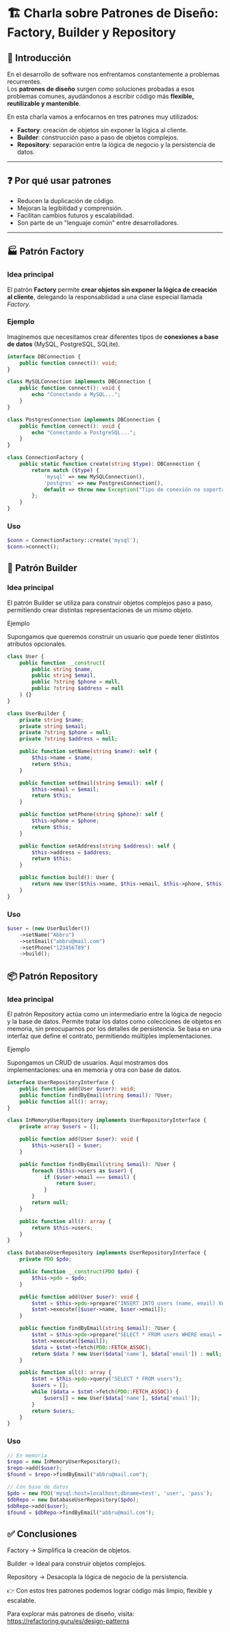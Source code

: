# 🏗️ Charla sobre Patrones de Diseño: Factory, Builder y Repository

## 🎤 Introducción

En el desarrollo de software nos enfrentamos constantemente a problemas recurrentes.  
Los **patrones de diseño** surgen como soluciones probadas a esos problemas comunes, ayudándonos a escribir código más **flexible, reutilizable y mantenible**.

En esta charla vamos a enfocarnos en tres patrones muy utilizados:

- **Factory**: creación de objetos sin exponer la lógica al cliente.
- **Builder**: construcción paso a paso de objetos complejos.
- **Repository**: separación entre la lógica de negocio y la persistencia de datos.

---

## ❓ Por qué usar patrones

- Reducen la duplicación de código.
- Mejoran la legibilidad y comprensión.
- Facilitan cambios futuros y escalabilidad.
- Son parte de un "lenguaje común" entre desarrolladores.

---

## 🏭 Patrón Factory

### Idea principal

El patrón **Factory** permite **crear objetos sin exponer la lógica de creación al cliente**, delegando la responsabilidad a una clase especial llamada _Factory_.

### Ejemplo

Imaginemos que necesitamos crear diferentes tipos de **conexiones a base de datos** (MySQL, PostgreSQL, SQLite).

```php
interface DBConnection {
    public function connect(): void;
}

class MySQLConnection implements DBConnection {
    public function connect(): void {
        echo "Conectando a MySQL...";
    }
}

class PostgresConnection implements DBConnection {
    public function connect(): void {
        echo "Conectando a PostgreSQL...";
    }
}

class ConnectionFactory {
    public static function create(string $type): DBConnection {
        return match ($type) {
            'mysql' => new MySQLConnection(),
            'postgres' => new PostgresConnection(),
            default => throw new Exception("Tipo de conexión no soportada"),
        };
    }
}
```

### Uso

```php
$conn = ConnectionFactory::create('mysql');
$conn->connect();
```

## 🧱 Patrón Builder

### Idea principal

El patrón Builder se utiliza para construir objetos complejos paso a paso, permitiendo crear distintas representaciones de un mismo objeto.

Ejemplo

Supongamos que queremos construir un usuario que puede tener distintos atributos opcionales.

```php
class User {
    public function __construct(
        public string $name,
        public string $email,
        public ?string $phone = null,
        public ?string $address = null
    ) {}
}

class UserBuilder {
    private string $name;
    private string $email;
    private ?string $phone = null;
    private ?string $address = null;

    public function setName(string $name): self {
        $this->name = $name;
        return $this;
    }

    public function setEmail(string $email): self {
        $this->email = $email;
        return $this;
    }

    public function setPhone(string $phone): self {
        $this->phone = $phone;
        return $this;
    }

    public function setAddress(string $address): self {
        $this->address = $address;
        return $this;
    }

    public function build(): User {
        return new User($this->name, $this->email, $this->phone, $this->address);
    }
}
```

### Uso

```php
$user = (new UserBuilder())
    ->setName("Abbru")
    ->setEmail("abbru@mail.com")
    ->setPhone("123456789")
    ->build();
```

## 📦 Patrón Repository

### Idea principal

El patrón Repository actúa como un intermediario entre la lógica de negocio y la base de datos.
Permite tratar los datos como colecciones de objetos en memoria, sin preocuparnos por los detalles de persistencia.
Se basa en una interfaz que define el contrato, permitiendo múltiples implementaciones.

Ejemplo

Supongamos un CRUD de usuarios. Aquí mostramos dos implementaciones: una en memoria y otra con base de datos.

```php
interface UserRepositoryInterface {
    public function add(User $user): void;
    public function findByEmail(string $email): ?User;
    public function all(): array;
}

class InMemoryUserRepository implements UserRepositoryInterface {
    private array $users = [];

    public function add(User $user): void {
        $this->users[] = $user;
    }

    public function findByEmail(string $email): ?User {
        foreach ($this->users as $user) {
            if ($user->email === $email) {
                return $user;
            }
        }
        return null;
    }

    public function all(): array {
        return $this->users;
    }
}

class DatabaseUserRepository implements UserRepositoryInterface {
    private PDO $pdo;

    public function __construct(PDO $pdo) {
        $this->pdo = $pdo;
    }

    public function add(User $user): void {
        $stmt = $this->pdo->prepare("INSERT INTO users (name, email) VALUES (?, ?)");
        $stmt->execute([$user->name, $user->email]);
    }

    public function findByEmail(string $email): ?User {
        $stmt = $this->pdo->prepare("SELECT * FROM users WHERE email = ?");
        $stmt->execute([$email]);
        $data = $stmt->fetch(PDO::FETCH_ASSOC);
        return $data ? new User($data['name'], $data['email']) : null;
    }

    public function all(): array {
        $stmt = $this->pdo->query("SELECT * FROM users");
        $users = [];
        while ($data = $stmt->fetch(PDO::FETCH_ASSOC)) {
            $users[] = new User($data['name'], $data['email']);
        }
        return $users;
    }
}
```

### Uso

```php
// En memoria
$repo = new InMemoryUserRepository();
$repo->add($user);
$found = $repo->findByEmail("abbru@mail.com");

// Con base de datos
$pdo = new PDO('mysql:host=localhost;dbname=test', 'user', 'pass');
$dbRepo = new DatabaseUserRepository($pdo);
$dbRepo->add($user);
$found = $dbRepo->findByEmail("abbru@mail.com");
```

## ✅ Conclusiones

Factory → Simplifica la creación de objetos.

Builder → Ideal para construir objetos complejos.

Repository → Desacopla la lógica de negocio de la persistencia.

👉 Con estos tres patrones podemos lograr código más limpio, flexible y escalable.

Para explorar más patrones de diseño, visita: https://refactoring.guru/es/design-patterns
